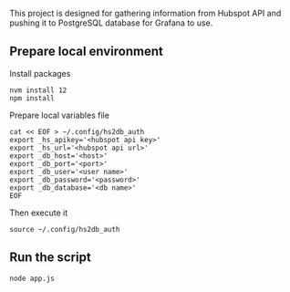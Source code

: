 This project is designed for gathering information from Hubspot API and pushing it to PostgreSQL database for Grafana to use.

## Prepare local environment

Install packages
    
    nvm install 12
    npm install

Prepare local variables file
    
    cat << EOF > ~/.config/hs2db_auth
    export _hs_apikey='<hubspot api key>'
    export _hs_url='<hubspot api url>'
    export _db_host='<host>'
    export _db_port='<port>'
    export _db_user='<user name>'
    export _db_password='<password>'
    export _db_database='<db name>'
    EOF

Then execute it  
    
    source ~/.config/hs2db_auth

## Run the script
    
    node app.js
